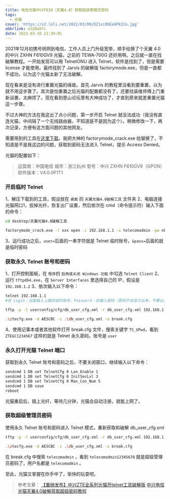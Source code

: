 ```yaml
---
title: 电信光猫中兴F610（天翼4.0）获取超级管理员密码
tags:
  - 光猫
cover: 'https://s2.loli.net/2022/03/09/DZ1vi9bEaGPkI2o.jpg'
abbrlink: e320a5fc
date: 2022-03-16 21:39:01
---
```


2021年12月初携号转网到电信，工作人员上门升级宽带，顺手给换了个天翼 4.0 的中兴 ZXHN F610GV9 光猫，之前的 TEWA-700G 还好用啊。之后就一直在找破解教程。一开始发现可以用 TelnetONU 进入 Telnet，软件是找到了，但是需要 license 才能使用。最终找到了 Jarvis 的破解版 factorymode.exe，但是一直都不成功，以为这个光猫太新了无法破解。

<!--more-->

现在看来是没有进行重置光猫的缘故。首先 Jarvis 的教程里没看到要重置，以为就不用这步骤了。其次是怕重置之后光猫的配置都没有了，还要找装维师傅上门重新设置，太麻烦了。现在看到恩山论坛里有大神成功了，才直到原来就差重置光猫这一步骤。

不过大神的方法在我这出了点小问题，第一步开启 Telnet 就没法成功（我没有直连光猫，中间隔了一个无线路由器，不知道是不是因为这个）。稍微修改一下，再次记录，方便有这方面问题的其他网友。

需要用到的工具在[这里下载](https://pan.baidu.com/s/1CEWoLA-rTckEQlsvEzSS2Q?pwd=rcmx)。我把大神的 factorymode_crack.exe 给替换了，不知道是不是我这边的问题，获取到密码无法进入 Telnet，提示 Access Denied。

光猫的配置如下：
> 运营商：中国电信
> 城市：浙江杭州
> 型号：中兴 ZXHN F610GV9（GPON）
> 软件版本：V4.0.0P1T1

### 开启临时 Telnet
1、解压下载到的工具，假设放在 `桌面` 的 `天翼光猫4.0破解工具` 文件夹
2、电脑连接光猫网口1，拔掉光纤，恢复出厂设置，然后依次在 cmd（命令提示符）输入下面的命令：

```bash
cd desktop/天翼光猫4.0破解工具

factorymode_crack.exe -l xxx open -i 192.168.1.1 -u telecomadmin -pw nE7jA%5m -p 8080
```
3、运行成功之后，`user=`后面的一串字符就是 Telnet 临时账号，`&pass=`后面的就是临时密码

### 获取永久 Telnet 账号和密码
1、打开控制面板，在 `程序`的 `启用或关闭 Windows 功能` 中勾选 `Telnet Client` 
2、运行 `tftpd64.exe`，在 `Server Interfaces` 里选择自己的 IP，假设是 `192.168.1.2`
3、依次输入以下命令：

```bash
telnet 192.168.1.1
#在 Login：后面输入上面的临时账号，Password：后输入密码（密码不会显示出来，不要以为是自己键盘坏了）

tftp -p -l userconfig/cfg/db_user_cfg.xml -r db_user_cfg.xml 192.168.1.2

.\ztecfg.exe -d AESCBC -i .\db_user_cfg.xml -o break.cfg
```
4、使用记事本或者其他软件打开 break.cfg 文件，搜索关键字 `TS_UPwd`，看到 `ZTEGC1234567` 这样的就是 Telnet 永久密码，账号是 `user`

### 永久打开光猫 Telnet 端口

获取到永久 Telnet 账号和密码之后，不要关闭窗口，继续输入以下命令：

```bash
sendcmd 1 DB set TelnetCfg 0 Lan_Enable 1
sendcmd 1 DB set TelnetCfg 0 InitSecLvl 3
sendcmd 1 DB set TelnetCfg 0 Max_Con_Num 5
sendcmd 1 DB save
reboot
```

光猫重启后，插上光纤，等待几分钟，光猫会自动注册，就能上网了。


### 获取超级管理员密码
使用永久 Telnet 账号和密码进入 Telnet 模式，重新获取和破解 db_user_cfg.xml
```bash
tftp -p -l userconfig/cfg/db_user_cfg.xml -r db_user_cfg.xml 192.168.1.2

.\ztecfg.exe -d AESCBC -i .\db_user_cfg.xml -o break.cfg
```

在 break.cfg 中搜索 `telecomadmin` ，看到 `telecomadmin12345678` 就是超级管理员密码了，用户名都是 `telecomadmin` 。

至此，光猫又掌握在你手中了，愉快的玩耍吧。



> 参考文章：
> [【重磅发布】中兴ZTE全系列光猫开telnet工具破解版](https://www.jarvisw.com/?p=1517)
> [中兴电信光猫天翼4.0破解获取超级密码教程](https://www.right.com.cn/forum/thread-8163087-1-1.html)

